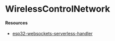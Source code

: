 # WirelessControlNetwork


#### Resources

* [esp32-websockets-serverless-handler](https://github.com/ttarnowski/esp32-websockets-serverless-handler)